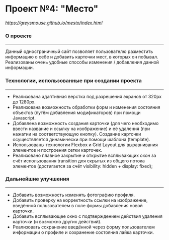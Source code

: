 # Проект №4: __"Место"__
_https://greysmouse.github.io/mesto/index.html_


### О проекте
------
Данный одностраничный сайт позволяет пользователю разместить информацию о себе и добавить карточки мест, в которых он побывал. Реализованы очень удобные способы изменения / добавления данной информации.

### Технологии, использованные при создании проекта
------
* Реализована адаптивная верстка под разрешения экранов от 320px до 1280px. 
* Реализована возможность обработки форм и изменения состояния объектов (путём добавления модификаторов) при помощи Javascript.
* Добавлена возможность создания карточки (для чего необходимо ввести название и ссылку на изображение) и её удаления (при нажатии на соответствующую кнопку). Создание карточки осуществляется динамически при помощи шаблона (template).
* Использованы технологии Flexbox и Grid Layout для выравнивания элементов и построения сетки карточек.
* Реализовано плавное закрытие и открытие всплывающих окон за счёт использования transition для скрытых из общего потока элементов (достигается за счёт visibility: hidden + display: fixed);

### Дальнейшие улучшения
------
* Добавить возможность изменять фотографию профиля.
* Добавить проверку на корректность ссылки на изображение, введённой пользователем в поле формы добавления новой карточки.
* Добавить всплывающее окно с подтверждением действия удаления карточки (и возможно других действий).
* Реализовать сохранение введённой через форму пользователем информации о профиле и сохранение состояния лайка карточки.